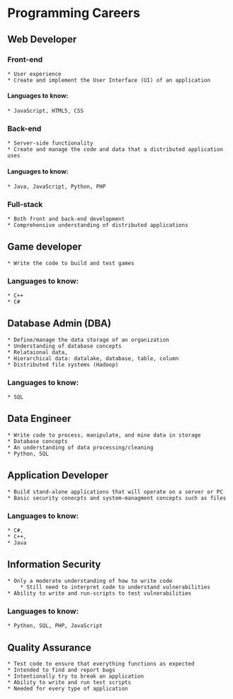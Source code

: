 # Programming Careers
## Web Developer
### Front-end
    * User experience
    * Create and implement the User Interface (UI) of an application
#### Languages to know:
    * JavaScript, HTML5, CSS
### Back-end
    * Server-side functionality
    * Create and manage the code and data that a distributed application uses
#### Languages to know:
    * Java, JavaScript, Python, PHP
### Full-stack
    * Both front and back-end development
    * Comprehensive understanding of distributed applications
## Game developer
    * Write the code to build and test games
### Languages to know:
    * C++
    * C#
## Database Admin (DBA)
    * Define/manage the data storage of an organization
    * Understanding of database concepts
    * Relataional data, 
    * Hierarchical data: datalake, database, table, column
    * Distributed file systems (Hadoop)
### Languages to know:
    * SQL
## Data Engineer
    * Write code to process, manipulate, and mine data in storage
    * Database concepts
    * An understanding of data processing/cleaning
    * Python, SQL 
## Application Developer
    * Build stand-alone applications that will operate on a server or PC
    * Basic security conecpts and system-managment concepts such as files
### Languages to know:
    * C#, 
    * C++, 
    * Java
## Information Security
    * Only a moderate understanding of how to write code
        * Still need to interpret code to understand vulnerabilities
    * Ability to write and run-scripts to test vulnerabilities
### Languages to know:
    * Python, SQL, PHP, JavaScript
## Quality Assurance
    * Test code to ensure that everything functions as expected
    * Intended to find and report bugs
    * Intentionally try to break an application
    * Ability to write and run test scripts
    * Needed for every type of application